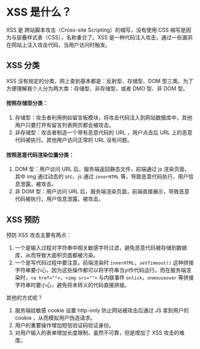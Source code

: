 <!--
 * @Author: monai
 * @Date: 2020-05-19 11:21:11
 * @LastEditors: monai
 * @LastEditTime: 2020-05-20 14:18:30
--> 
# XSS 是什么？

XSS 是 跨站脚本攻击（Cross-site Scripting）的缩写，没有使用 CSS 缩写是因为与层叠样式表（CSS），名称重合了。XSS 是一种代码注入攻击，通过一些漏洞在网站上注入攻击代码，当用户访问时触发。

## XSS 分类

XSS 没有规定的分类，网上查到基本都是：反射型、存储型、DOM 型三类。为了方便理解我个人分为两大类：存储型、非存储型，或者 DMO 型、非 DOM 型。  

#### 按照存储型分类：
1. 存储型：攻击者利用例如留言板模块，将攻击代码注入到网站数据库中，其他用户只要打开有留言列表网页都会被攻击。
2. 非存储型：攻击者制造一个带有恶意代码的 URL ，用户点击后 URL 上的恶意代码被执行。其他用户访问正常的 URL 没有问题。

#### 按照恶意代码渲染位置分类：
1. DOM 型：用户访问 URL 后，服务端返回静态文件，前端通过 js 渲染页面，其中 img 通过动态的 src、js 通过 `innerHTML` 等，导致恶意代码执行，用户信息泄露，被攻击。
2. 非 DOM 型：用户访问 URL 后，服务端渲染页面，前端直接展示，导致恶意代码被执行，用户信息泄露，被攻击。

## XSS 预防

预防 XSS 攻击主要有两点：
1. 一个是输入过程对字符串中相关敏感字符过滤，避免恶意代码被存储到数据库，从而导致大面积页面都被污染。
2. 一个是写代码过程中要注意。前端渲染时 `innerHTML`，`setTimeout()` 这种拼接字符串要小心，因为这些操作都可以将字符串当yi作代码运行。而在服务端渲染时，`<a href="">`，`<img src="">` 与内联事件 `onlick`，`onmouseover` 等拼接字符串时要小心，避免将未转义的代码直接拼接。

其他的方式呢？
1. 服务端给敏感 cookie 设置 http-only 防止网站被攻击后通过 JS 拿到用户的 cookie ，从而模拟用户伪造请求。
2. 用户的重要操作增加短信验证码验证身份。
3. 对用户输入的表单增加长度限制，虽然不可靠，但是增加了 XSS 攻击的难度。

